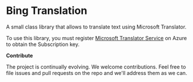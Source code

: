 # Bing Translation
A small class library that allows to translate text using Microsoft Translator.

To use this library, you must register [Microsoft Translator Service](https://portal.azure.com/#create/Microsoft.CognitiveServices/apitype/TextTranslation) on Azure to obtain the Subscription key.

**Contribute**

The project is continually evolving. We welcome contributions. Feel free to file issues and pull requests on the repo and we'll address them as we can. 
